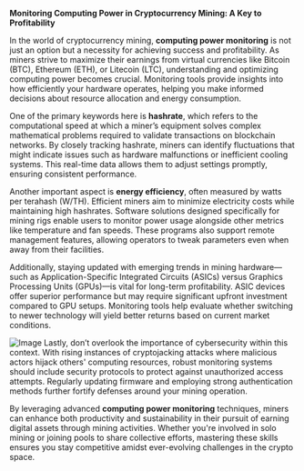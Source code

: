 **Monitoring Computing Power in Cryptocurrency Mining: A Key to Profitability**

In the world of cryptocurrency mining, **computing power monitoring** is not just an option but a necessity for achieving success and profitability. As miners strive to maximize their earnings from virtual currencies like Bitcoin (BTC), Ethereum (ETH), or Litecoin (LTC), understanding and optimizing computing power becomes crucial. Monitoring tools provide insights into how efficiently your hardware operates, helping you make informed decisions about resource allocation and energy consumption.

One of the primary keywords here is **hashrate**, which refers to the computational speed at which a miner’s equipment solves complex mathematical problems required to validate transactions on blockchain networks. By closely tracking hashrate, miners can identify fluctuations that might indicate issues such as hardware malfunctions or inefficient cooling systems. This real-time data allows them to adjust settings promptly, ensuring consistent performance.

Another important aspect is **energy efficiency**, often measured by watts per terahash (W/TH). Efficient miners aim to minimize electricity costs while maintaining high hashrates. Software solutions designed specifically for mining rigs enable users to monitor power usage alongside other metrics like temperature and fan speeds. These programs also support remote management features, allowing operators to tweak parameters even when away from their facilities.

Additionally, staying updated with emerging trends in mining hardware—such as Application-Specific Integrated Circuits (ASICs) versus Graphics Processing Units (GPUs)—is vital for long-term profitability. ASIC devices offer superior performance but may require significant upfront investment compared to GPU setups. Monitoring tools help evaluate whether switching to newer technology will yield better returns based on current market conditions.


![Image](https://github.com/user-attachments/assets/31692037-0104-4703-abd1-696b6a7dd41b)
Lastly, don’t overlook the importance of cybersecurity within this context. With rising instances of cryptojacking attacks where malicious actors hijack others' computing resources, robust monitoring systems should include security protocols to protect against unauthorized access attempts. Regularly updating firmware and employing strong authentication methods further fortify defenses around your mining operation.

By leveraging advanced **computing power monitoring** techniques, miners can enhance both productivity and sustainability in their pursuit of earning digital assets through mining activities. Whether you're involved in solo mining or joining pools to share collective efforts, mastering these skills ensures you stay competitive amidst ever-evolving challenges in the crypto space.